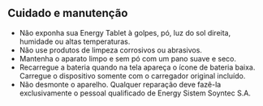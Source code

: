 ## Cuidado e manutenção

* Não exponha sua Energy Tablet à golpes, pó, luz do sol direita, humidade ou altas temperaturas.
* Não use produtos de limpeza corrosivos ou abrasivos.
* Mantenha o aparato limpo e sem pó com um pano suave e seco.
* Recarregue a bateria quando na tela apareça o ícone de bateria baixa. Carregue o dispositivo somente com o carregador original incluído. 
* Não desmonte o aparelho. Qualquer reparação deve fazê-la exclusivamente o pessoal qualificado de Energy Sistem Soyntec S.A.
